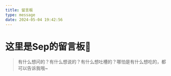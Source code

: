 ```yaml
---
title: 留言板
type: message
date: 2024-05-04 19:42:56
---
```


# 这里是Sep的留言板💭

> 有什么想问的？有什么想说的？有什么想吐槽的？哪怕是有什么想吃的，都可以告诉我哦~